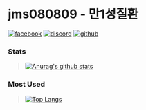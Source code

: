 # **jms080809 - 만1성질환**

[![facebook](https://img.shields.io/badge/facebook-1877F2?&style=for-the-badge&logo=Facebook&logoColor=FFFFFF)](https://www.facebook.com/MR.MINSUNG)
[![discord](https://img.shields.io/badge/discord-5865F2?&style=for-the-badge&logo=Discord&logoColor=FFFFFF)](https://discord.gg/8e832MPwSD)
[![github](https://img.shields.io/badge/-github-000000?style=for-the-badge&logo=Github&logoColor=FFFFFF)](https://github.com/jms080809)

### Stats
> [![Anurag's github stats](https://github-readme-stats.vercel.app/api?username=jms080809&theme=dracula)](https://github.com/anuraghazra/github-readme-stats)

### Most Used
> [![Top Langs](https://github-readme-stats.vercel.app/api/top-langs/?username=jms080809&theme=dracula)](https://github.com/anuraghazra/github-readme-stats)
